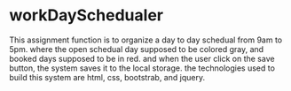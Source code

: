 # workDaySchedualer

This assignment function is to organize a day to day schedual from 9am to 5pm. where the open schedual day supposed to be colored gray, and booked days supposed to be in red. and when the user click on the save button, the system saves it to the local storage. the technologies used to build this system are html, css, bootstrab, and jquery.
